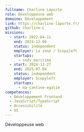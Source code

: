 ```yaml
---
fullname: Charline Laporte
role: Développeuse web
domaine: Développement
link: https://charline-laporte.fr/
github: Charline-L
missions:
  - start: 2022-04-11
    end: 2024-12-06
    status: independent
    employer: La zone / Scopyleft
    startups:
      - sndv_maritime
  - start: 2024-11-27
    end: 2025-07-04
    status: independent
    employer: Scopyleft
    startups:
      - ma-cantine-egalim
competences:
  - Développement Frontend
  - JavaScript/TypeScript
  - Accessibilité
  - UI
---
```

Développeuse web